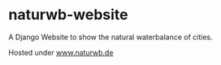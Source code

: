 # naturwb-website
A Django Website to show the natural waterbalance of cities.

Hosted under www.naturwb.de
